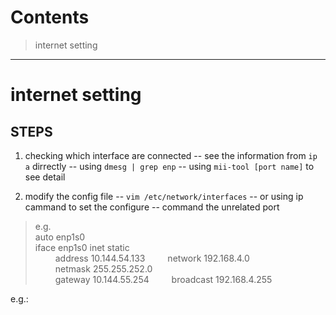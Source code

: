 Contents
========

> internet setting

--------

# internet setting

## STEPS

1. checking which interface are connected 
 -- see the information from `ip a` dirrectly
 -- using `dmesg | grep enp` 
 -- using `mii-tool [port name]` to see detail 

2. modify the config file
 -- `vim /etc/network/interfaces`
 -- or using ip cammand to set the configure
 -- command the unrelated port
> e.g.  
> auto enp1s0   
> iface enp1s0 inet static  
>&emsp;&emsp; address 10.144.54.133 
>&emsp;&emsp; network 192.168.4.0   
>&emsp;&emsp; netmask 255.255.252.0  
>&emsp;&emsp; gateway 10.144.55.254 
>&emsp;&emsp; broadcast 192.168.4.255     


e.g.:

